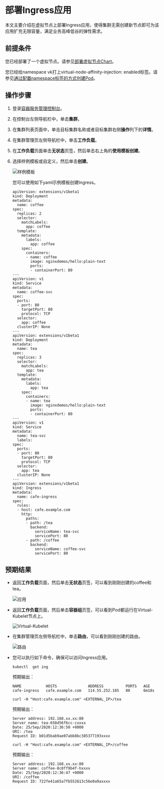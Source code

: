 # 部署Ingress应用

本文主要介绍在虚拟节点上部署Ingress应用，使得集群无需创建新节点即可为该应用扩充无限容量，满足业务高峰低谷的弹性需求。

## 前提条件

您已经部署了一个虚拟节点。请参见[部署虚拟节点Chart](/cn.zh-CN/Kubernetes集群用户指南/弹性容器实例ECI/部署虚拟节点Chart.md)。

您已经给namespace vk打上virtual-node-affinity-injection: enabled标签。请参见[通过配置namespace标签的方式创建Pod](/cn.zh-CN/Kubernetes集群用户指南/弹性容器实例ECI/部署虚拟节点Chart.md)。

## 操作步骤

1.  登录[容器服务管理控制台](https://cs.console.aliyun.com)。

2.  在控制台左侧导航栏中，单击**集群**。

3.  在集群列表页面中，单击目标集群名称或者目标集群右侧**操作**列下的**详情**。

4.  在集群管理页左侧导航栏中，单击**工作负载**。

5.  在**工作负载**页面单击**无状态**页签，然后单击右上角的**使用模板创建**。

6.  选择样例模板或自定义，然后单击**创建**。

    ![样例模板](https://static-aliyun-doc.oss-cn-hangzhou.aliyuncs.com/assets/img/zh-CN/6106659951/p47324.png)

    您可以使用如下yaml示例模板创建Ingress。

    ```
    apiVersion: extensions/v1beta1
    kind: Deployment
    metadata:
      name: coffee
    spec:
      replicas: 2
      selector:
        matchLabels:
          app: coffee
      template:
        metadata:
          labels:
            app: coffee
        spec:
          containers:
          - name: coffee
            image: nginxdemos/hello:plain-text
            ports:
            - containerPort: 80
    ---
    apiVersion: v1
    kind: Service
    metadata:
      name: coffee-svc
    spec:
      ports:
      - port: 80
        targetPort: 80
        protocol: TCP
      selector:
        app: coffee
      clusterIP: None
    ---
    apiVersion: extensions/v1beta1
    kind: Deployment
    metadata:
      name: tea
    spec:
      replicas: 3
      selector:
        matchLabels:
          app: tea
      template:
        metadata:
          labels:
            app: tea
        spec:
          containers:
          - name: tea
            image: nginxdemos/hello:plain-text
            ports:
            - containerPort: 80
    ---
    apiVersion: v1
    kind: Service
    metadata:
      name: tea-svc
      labels:
    spec:
      ports:
      - port: 80
        targetPort: 80
        protocol: TCP
      selector:
        app: tea
      clusterIP: None
    ---
    apiVersion: extensions/v1beta1
    kind: Ingress
    metadata:
      name: cafe-ingress
    spec:
      rules:
      - host: cafe.example.com
        http:
          paths:
          - path: /tea
            backend:
              serviceName: tea-svc
              servicePort: 80
          - path: /coffee
            backend:
              serviceName: coffee-svc
              servicePort: 80
    ```


## 预期结果

-   返回**工作负载**页面，然后单击**无状态**页签，可以看到刚刚创建的coffee和tea。

    ![应用](https://static-aliyun-doc.oss-cn-hangzhou.aliyuncs.com/assets/img/zh-CN/6106659951/p47325.png)

-   返回**工作负载**页面，然后单击**容器组**页签，可以看到Pod都运行在Virtual-Kubelet节点上。

    ![Virtual-Kubelet](https://static-aliyun-doc.oss-cn-hangzhou.aliyuncs.com/assets/img/zh-CN/6106659951/p47329.png)

-   在集群管理页左侧导航栏中，单击**路由**，可以看到刚刚创建的路由。

    ![路由](https://static-aliyun-doc.oss-cn-hangzhou.aliyuncs.com/assets/img/zh-CN/6106659951/p47330.png)

-   您可以执行如下命令，确保可以访问Ingress应用。

    ```
    kubectl  get ing
    ```

    预期输出：

    ```
    NAME           HOSTS              ADDRESS          PORTS   AGE
    cafe-ingress   cafe.example.com   114.55.252.185   80      6m18s
    ```

    ```
    curl -H "Host:cafe.example.com" <EXTERNAL_IP>/tea
    ```

    预期输出：

    ```
    Server address: 192.168.xx.xx:80
    Server name: tea-658d56f6cc-cxxxx
    Date: 25/Sep/2020:12:36:50 +0000
    URI: /tea
    Request ID: b01d5bab9ae07abb8bc385377193xxxx
    ```

    ```
    curl -H "Host:cafe.example.com" <EXTERNAL_IP>/coffee
    ```

    预期输出：

    ```
    Server address: 192.168.xx.xx:80
    Server name: coffee-8c8ff9b4f-hxxxx
    Date: 25/Sep/2020:12:36:47 +0000
    URI: /coffee
    Request ID: 722fe41a65a7fb552613c56e0a9axxxx
    ```



